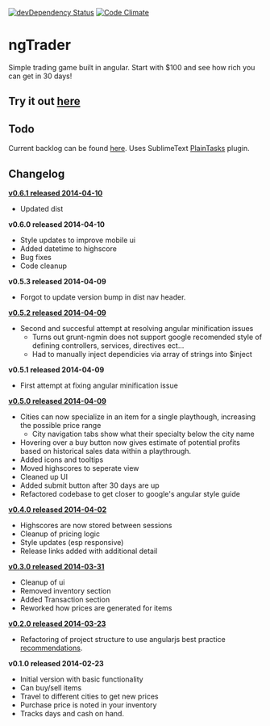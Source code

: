 [![devDependency Status](https://david-dm.org/jarekb84/ngTrader/dev-status.png)](https://david-dm.org/jarekb84/ngTrader#info=devDependencies) [![Code Climate](https://codeclimate.com/github/jarekb84/ngTrader.png)](https://codeclimate.com/github/jarekb84/ngTrader)

ngTrader
================
Simple trading game built in angular. Start with $100 and see how rich you can get in 30 days!

## Try it out [here](http://jarekb84.github.io/ngTrader)

## Todo
Current backlog can be found [here](todo.todo). Uses SublimeText [PlainTasks](https://sublime.wbond.net/packages/PlainTasks) plugin.

## Changelog
**[v0.6.1 released 2014-04-10](https://github.com/jarekb84/ngTrader/releases/tag/v0.6.1)**
* Updated dist

**v0.6.0 released 2014-04-10**
* Style updates to improve mobile ui
* Added datetime to highscore
* Bug fixes
* Code cleanup

**v0.5.3 released 2014-04-09**
* Forgot to update version bump in dist nav header.

**[v0.5.2 released 2014-04-09](https://github.com/jarekb84/ngTrader/releases/tag/v0.5.2)**
* Second and succesful attempt at resolving angular minification issues
    - Turns out grunt-ngmin does not support google recomended style of defining controllers, services, directives ect...
    - Had to manually inject dependicies via array of strings into $inject

**v0.5.1 released 2014-04-09**
* First attempt at fixing angular minification issue

**[v0.5.0 released 2014-04-09](https://github.com/jarekb84/ngTrader/releases/tag/v0.5.0)**
* Cities can now specialize in an item for a single playthough, increasing the possible price range
    - City navigation tabs show what their specialty below the city name
* Hovering over a buy button now gives estimate of potential profits based on historical sales data within a playthrough.
* Added icons and tooltips
* Moved highscores to seperate view
* Cleaned up UI
* Added submit button after 30 days are up
* Refactored codebase to get closer to google's angular style guide

**[v0.4.0 released 2014-04-02](https://github.com/jarekb84/ngTrader/releases/tag/v0.4.0)**
* Highscores are now stored between sessions
* Cleanup of pricing logic
* Style updates (esp responsive)
* Release links added with additional detail

**[v0.3.0 released 2014-03-31](https://github.com/jarekb84/ngTrader/releases/tag/v0.3.0)**
* Cleanup of ui
* Removed inventory section    
* Added Transaction section    
* Reworked how prices are generated for items    

**[v0.2.0 released 2014-03-23](https://github.com/jarekb84/ngTrader/releases/tag/v0.3.0)**
* Refactoring of project structure to use angularjs best practice [recommendations](https://docs.google.com/document/d/1XXMvReO8-Awi1EZXAXS4PzDzdNvV6pGcuaF4Q9821Es/pub).

**v0.1.0 released 2014-02-23**
* Initial version with basic functionality
* Can buy/sell items
* Travel to different cities to get new prices
* Purchase price is noted in your inventory
* Tracks days and cash on hand.
